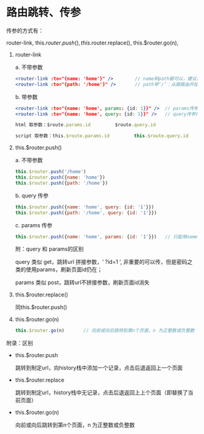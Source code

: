 # 路由跳转、传参

传参的方式有：

router-link,   this.$router.push(),    this.$router.replace(),      this.$router.go(n),      

1. router-link
    
    a. 不带参数
    
    ```jsx
    <router-link :to="{name: 'home'}" />        // name和path都可以，建议用name
    <router-link :to="{path: '/home'}" />       // path带‘/’：从跟路由开始；不带‘/’：从当前路由开始
    ```
    
    b. 带参数
    
    ```jsx
    <router-link :to="{name: 'home', params: {id: 1}}" />  // params传参(类似post); 路由配置: path: "/home/:id" 或 path: "/home:id"; 不配置path，刷新页面id消失，第一次可请求；配置path，刷新页面id不消失
    <router-link :to="{name: 'home', query: {id: 1}}" />   // query传参(类似get); 路由不可配置
    ```
    
    ```jsx
    html 取参数：$route.params.id         $route.query.id
    
    script 取参数：this.$route.params.id         this.$route.query.id
    ```
    
2. this.$router.push()
    
    a. 不带参数
    
    ```jsx
    this.$router.push('/home')
    this.$router.push({name: 'home'})
    this.$router.push({path: '/home'})
    ```
    
    b. query 传参
    
    ```jsx
    this.$router.push({name: 'home', query: {id: '1'}})
    this.$router.push({path: '/home', query: {id: '1'}})
    ```
    
    c. params 传参
    
    ```jsx
    this.$router.push({name: 'home', params: {id: '1'}})   // 只能用name
    ```
    
    附：query 和 params的区别
    
    query 类似 get，跳转url 拼接参数，‘ ?id=1 ’, 非重要的可以传，但是密码之类的使用params，刷新页面id仍在；
    
    params 类似 post，跳转url不拼接参数，刷新页面id消失
    
3. this.$router.replace()
    
    同this.$router.push()
    
4. this.$router.go(n)
    
    ```jsx
    this.$router.go(n)       // 向前或向后跳转到第n个页面，n 为正整数或负整数
    ```
    

附录：区别

> 
> 
- this.$router.push
    
    跳转到制定url，向history栈中添加一个记录，点击后退返回上一个页面
    
- this.$router.replace
    
    跳转到制定url，history栈中无记录，点击后退返回上上个页面（即替换了当前页面）
    
- this.$router.go(n)
    
    向前或向后跳转到第n个页面，n 为正整数或负整数